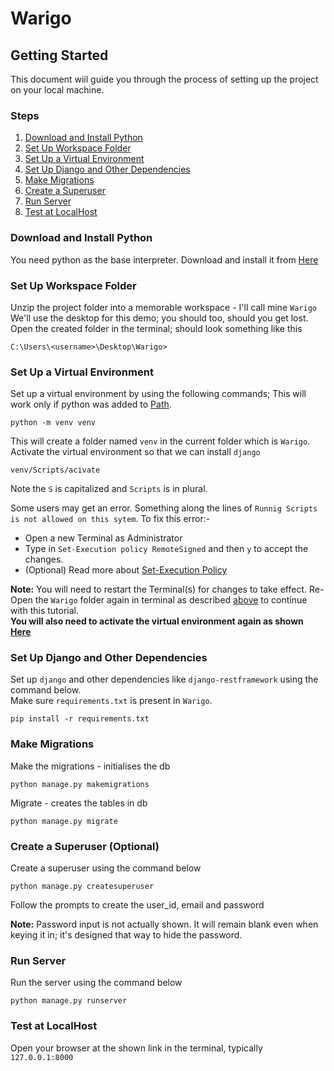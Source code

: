 # Warigo

## Getting Started

This document wiil guide you through the process of setting up the project on your local machine.

### Steps

1. [Download and Install Python](#download-and-install-python)
1. [Set Up Workspace Folder](#set-up-workspace-folder)
1. [Set Up a Virtual Environment](#set-up-a-virtual-environment)
1. [Set Up Django and Other Dependencies](#set-up-django-and-other-dependencies)
1. [Make Migrations](#make-migrations)
1. [Create a Superuser](#create-a-superuser-optional)
1. [Run Server](#run-server)
1. [Test at LocalHost](#test-at-localhost)


### Download and Install Python
You need python as the base interpreter. Download and install it from [Here](https://www.python.org/downloads/)

### Set Up Workspace Folder
Unzip the project folder into a memorable workspace - I'll call mine `Warigo`  
We'll use the desktop for this demo; you should too, should you get lost.  
Open the created folder in the terminal; should look something like this  
```
C:\Users\<username>\Desktop\Warigo>
```

### Set Up a Virtual Environment
Set up a virtual environment by using the following commands; This will work only if python was added
to [Path](https://datatofish.com/add-python-to-windows-path/).

```shell
python -m venv venv
```

This will create a folder named `venv` in the current folder which is `Warigo`.   
Activate the virtual environment so that we can install `django`

```shell
venv/Scripts/acivate
```

Note the `S` is capitalized and `Scripts` is in plural.

Some users may get an error. Something along the lines of `Runnig Scripts is not allowed on this sytem`.
To fix this error:-

- Open a new Terminal as Administrator
- Type in ```Set-Execution policy RemoteSigned``` and then `y` to accept the changes.
- (Optional) Read more
  about [Set-Execution Policy](https://learn.microsoft.com/en-us/powershell/module/microsoft.powershell.security/set-executionpolicy?view=powershell-7.2)

**Note:** You will need to restart the Terminal(s) for changes to take effect. Re-Open the `Warigo` folder again in
terminal as described [above](#set-up-workspace-folder) to continue with this tutorial.  
**You will also need to activate the virtual environment again as shown [Here](#set-up-a-virtual-environment)**

### Set Up Django and Other Dependencies
Set up `django` and other dependencies like `django-restframework` using the command below.  
Make sure `requirements.txt` is present in `Warigo`.

```shell
pip install -r requirements.txt
```

### Make Migrations
Make the migrations - initialises the db

```shell
python manage.py makemigrations
```

Migrate - creates the tables in db

```shell
python manage.py migrate
```

### Create a Superuser (Optional)
Create a superuser using the command below

```shell
python manage.py createsuperuser
```

Follow the prompts to create the user_id, email and password

**Note:** Password input is not actually shown. It will remain blank even when keying it in; it's designed that way to hide
the password.
### Run Server
Run the server using the command below
```shell
python manage.py runserver
```

### Test at LocalHost
Open your browser at the shown link in the terminal, typically `127.0.0.1:8000`
